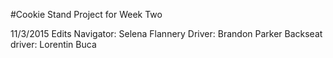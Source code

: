 #Cookie Stand Project for Week Two

11/3/2015 Edits
Navigator: Selena Flannery
Driver: Brandon Parker
Backseat driver: Lorentin Buca

